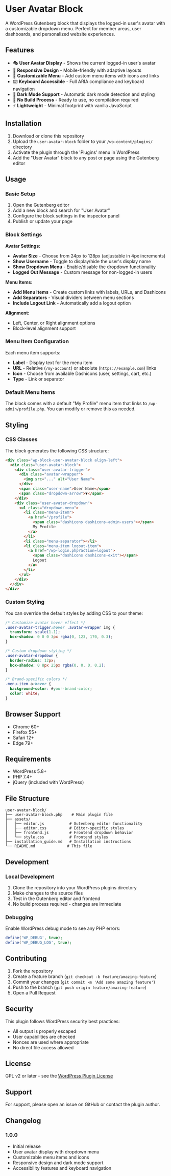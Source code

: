 # User Avatar Block

A WordPress Gutenberg block that displays the logged-in user's avatar with a customizable dropdown menu. Perfect for member areas, user dashboards, and personalized website experiences.

## Features

- 🎭 **User Avatar Display** - Shows the current logged-in user's avatar
- 📱 **Responsive Design** - Mobile-friendly with adaptive layouts
- 🎨 **Customizable Menu** - Add custom menu items with icons and links
- ⌨️ **Keyboard Accessible** - Full ARIA compliance and keyboard navigation
- 🌙 **Dark Mode Support** - Automatic dark mode detection and styling
- 🎯 **No Build Process** - Ready to use, no compilation required
- ⚡ **Lightweight** - Minimal footprint with vanilla JavaScript

## Installation

1. Download or clone this repository
2. Upload the `user-avatar-block` folder to your `/wp-content/plugins/` directory
3. Activate the plugin through the 'Plugins' menu in WordPress
4. Add the "User Avatar" block to any post or page using the Gutenberg editor

## Usage

### Basic Setup
1. Open the Gutenberg editor
2. Add a new block and search for "User Avatar"
3. Configure the block settings in the inspector panel
4. Publish or update your page

### Block Settings

**Avatar Settings:**
- **Avatar Size** - Choose from 24px to 128px (adjustable in 4px increments)
- **Show Username** - Toggle to display/hide the user's display name
- **Show Dropdown Menu** - Enable/disable the dropdown functionality
- **Logged Out Message** - Custom message for non-logged-in users

**Menu Items:**
- **Add Menu Items** - Create custom links with labels, URLs, and Dashicons
- **Add Separators** - Visual dividers between menu sections
- **Include Logout Link** - Automatically add a logout option

**Alignment:**
- Left, Center, or Right alignment options
- Block-level alignment support

### Menu Item Configuration

Each menu item supports:
- **Label** - Display text for the menu item
- **URL** - Relative (`/my-account`) or absolute (`https://example.com`) links
- **Icon** - Choose from available Dashicons (user, settings, cart, etc.)
- **Type** - Link or separator

### Default Menu Items

The block comes with a default "My Profile" menu item that links to `/wp-admin/profile.php`. You can modify or remove this as needed.

## Styling

### CSS Classes

The block generates the following CSS structure:

```html
<div class="wp-block-user-avatar-block align-left">
  <div class="user-avatar-block">
    <div class="user-avatar-trigger">
      <div class="avatar-wrapper">
        <img src="..." alt="User Name">
      </div>
      <span class="user-name">User Name</span>
      <span class="dropdown-arrow">▼</span>
    </div>
    <div class="user-avatar-dropdown">
      <ul class="dropdown-menu">
        <li class="menu-item">
          <a href="/profile">
            <span class="dashicons dashicons-admin-users"></span>
            My Profile
          </a>
        </li>
        <li class="menu-separator"></li>
        <li class="menu-item logout-item">
          <a href="/wp-login.php?action=logout">
            <span class="dashicons dashicons-exit"></span>
            Logout
          </a>
        </li>
      </ul>
    </div>
  </div>
</div>
```

### Custom Styling

You can override the default styles by adding CSS to your theme:

```css
/* Customize avatar hover effect */
.user-avatar-trigger:hover .avatar-wrapper img {
  transform: scale(1.1);
  box-shadow: 0 0 0 3px rgba(0, 123, 170, 0.3);
}

/* Custom dropdown styling */
.user-avatar-dropdown {
  border-radius: 12px;
  box-shadow: 0 8px 25px rgba(0, 0, 0, 0.2);
}

/* Brand-specific colors */
.menu-item a:hover {
  background-color: #your-brand-color;
  color: white;
}
```

## Browser Support

- Chrome 60+
- Firefox 55+
- Safari 12+
- Edge 79+

## Requirements

- WordPress 5.8+
- PHP 7.4+
- jQuery (included with WordPress)

## File Structure

```
user-avatar-block/
├── user-avatar-block.php    # Main plugin file
├── assets/
│   ├── editor.js           # Gutenberg editor functionality
│   ├── editor.css          # Editor-specific styles
│   ├── frontend.js         # Frontend dropdown behavior
│   └── style.css           # Frontend styles
├── installation_guide.md   # Installation instructions
└── README.md              # This file
```

## Development

### Local Development
1. Clone the repository into your WordPress plugins directory
2. Make changes to the source files
3. Test in the Gutenberg editor and frontend
4. No build process required - changes are immediate

### Debugging
Enable WordPress debug mode to see any PHP errors:
```php
define('WP_DEBUG', true);
define('WP_DEBUG_LOG', true);
```

## Contributing

1. Fork the repository
2. Create a feature branch (`git checkout -b feature/amazing-feature`)
3. Commit your changes (`git commit -m 'Add some amazing feature'`)
4. Push to the branch (`git push origin feature/amazing-feature`)
5. Open a Pull Request

## Security

This plugin follows WordPress security best practices:
- All output is properly escaped
- User capabilities are checked
- Nonces are used where appropriate
- No direct file access allowed

## License

GPL v2 or later - see the [WordPress Plugin License](https://www.gnu.org/licenses/gpl-2.0.html)

## Support

For support, please open an issue on GitHub or contact the plugin author.

## Changelog

### 1.0.0
- Initial release
- User avatar display with dropdown menu
- Customizable menu items and icons
- Responsive design and dark mode support
- Accessibility features and keyboard navigation